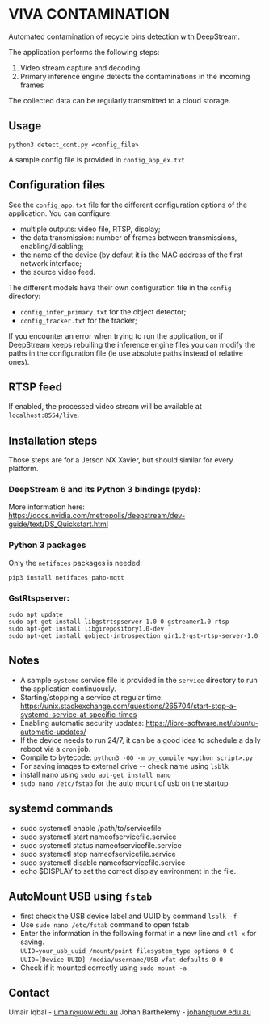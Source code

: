 # VIVA CONTAMINATION

Automated contamination of recycle bins detection with DeepStream.

The application performs the following steps:

1. Video stream capture and decoding
2. Primary inference engine detects the contaminations in the incoming frames

The collected data can be regularly transmitted to a cloud storage.

## Usage

```
python3 detect_cont.py <config_file>
```

A sample config file is provided in `config_app_ex.txt`

## Configuration files

See the `config_app.txt` file for the different configuration options of the application. You can configure:
- multiple outputs: video file, RTSP, display;
- the data transmission: number of frames between transmissions, enabling/disabling;
- the name of the device (by defaut it is the MAC address of the first network interface;
- the source video feed.

The different models hava their own configuration file in the `config` directory:
- `config_infer_primary.txt` for the object detector;
- `config_tracker.txt` for the tracker;

If you encounter an error when trying to run the application, or if DeepStream keeps rebuiling the inference
engine files you can modify the paths in the configuration file (ie use absolute paths instead of relative ones).

## RTSP feed

If enabled, the processed video stream will be available at `localhost:8554/live`.

## Installation steps

Those steps are for a Jetson NX Xavier, but should similar for every platform.

### DeepStream 6 and its Python 3 bindings (pyds):

More information here: https://docs.nvidia.com/metropolis/deepstream/dev-guide/text/DS_Quickstart.html

### Python 3 packages

Only the `netifaces` packages is needed:
```
pip3 install netifaces paho-mqtt
```

### GstRtspserver:

```
sudo apt update
sudo apt-get install libgstrtspserver-1.0-0 gstreamer1.0-rtsp
sudo apt-get install libgirepository1.0-dev
sudo apt-get install gobject-introspection gir1.2-gst-rtsp-server-1.0
```


## Notes

- A sample `systemd` service file is provided in the `service` directory to run the application continuously.
- Starting/stopping a service at regular time: https://unix.stackexchange.com/questions/265704/start-stop-a-systemd-service-at-specific-times
- Enabling automatic security updates: https://libre-software.net/ubuntu-automatic-updates/
- If the device needs to run 24/7, it can be a good idea to schedule a daily reboot via a `cron` job.
- Compile to bytecode: `python3 -OO -m py_compile <python script>.py`
- For saving images to external drive -- check name using `lsblk`
- install nano using `sudo apt-get install nano`
- `sudo nano /etc/fstab` for the auto mount of usb on the startup

## systemd commands
- sudo systemctl enable /path/to/servicefile
- sudo systemctl start nameofservicefile.service
- sudo systemctl status nameofservicefile.service
- sudo systemctl stop nameofservicefile.service
- sudo systemctl disable nameofservicefile.service
- echo $DISPLAY to set the correct display environment in the file.

## AutoMount USB using `fstab`
- first check the USB device label and UUID by command `lsblk -f`
- Use `sudo nano /etc/fstab` command to open fstab
- Enter the information in the following format in a new line and `ctl x` for saving. <br>
  `UUID=your_usb_uuid /mount/point filesystem_type options 0 0`<br>
  `UUID=[Device UUID] /media/username/USB vfat defaults 0 0`
- Check if it mounted correctly using `sudo mount -a`

## Contact

Umair Iqbal - umair@uow.edu.au
Johan Barthelemy - johan@uow.edu.au
